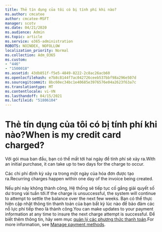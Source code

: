 ```yaml
---
title: Thẻ tín dụng của tôi có bị tính phí khi nào?
ms.author: cmcatee
author: cmcatee-MSFT
manager: scotv
ms.date: 04/21/2020
ms.audience: Admin
ms.topic: article
ms.service: o365-administration
ROBOTS: NOINDEX, NOFOLLOW
localization_priority: Normal
ms.collection: Adm_O365
ms.custom:
- "446"
- "1500018"
ms.assetid: 43db851f-f5e5-4849-8222-2c8ac26acb60
ms.openlocfilehash: e7b8c8144f7ac042726ceeb537bbf98a296e507d
ms.sourcegitcommit: 8bc60ec34bc1e40685e3976576e04a2623f63a7c
ms.translationtype: MT
ms.contentlocale: vi-VN
ms.lasthandoff: 04/15/2021
ms.locfileid: "51806104"
---
```

# <a name="when-is-my-credit-card-charged"></a><span data-ttu-id="7c210-102">Thẻ tín dụng của tôi có bị tính phí khi nào?</span><span class="sxs-lookup"><span data-stu-id="7c210-102">When is my credit card charged?</span></span>

<span data-ttu-id="7c210-103">Với gói mua ban đầu, bạn có thể mất tới hai ngày để tính phí sẽ xảy ra.</span><span class="sxs-lookup"><span data-stu-id="7c210-103">With an initial purchase, it can take up to two days for the charge to occur.</span></span>
  
<span data-ttu-id="7c210-104">Các chi phí định kỳ xảy ra trong một ngày của hóa đơn được tạo ra.</span><span class="sxs-lookup"><span data-stu-id="7c210-104">Recurring charges happen within one day of the invoice being created.</span></span>
  
<span data-ttu-id="7c210-105">Nếu phí này không thành công, Hệ thống sẽ tiếp tục cố gắng giải quyết số dư trong vài tuần tới.</span><span class="sxs-lookup"><span data-stu-id="7c210-105">If the charge is unsuccessful, the system will continue to attempt to settle the balance over the next few weeks.</span></span> <span data-ttu-id="7c210-106">Bạn có thể thực hiện cập nhật thông tin thanh toán của bạn bất kỳ lúc nào để bảo đảm các nỗ lực phí tiếp theo là thành công.</span><span class="sxs-lookup"><span data-stu-id="7c210-106">You can make updates to your payment information at any time to insure the next charge attempt is successful.</span></span> <span data-ttu-id="7c210-107">Để biết thêm thông tin, hãy xem mục [quản lý các phương thức thanh toán](https://docs.microsoft.com/microsoft-365/commerce/billing-and-payments/manage-payment-methods).</span><span class="sxs-lookup"><span data-stu-id="7c210-107">For more information, see [Manage payment methods](https://docs.microsoft.com/microsoft-365/commerce/billing-and-payments/manage-payment-methods).</span></span>
